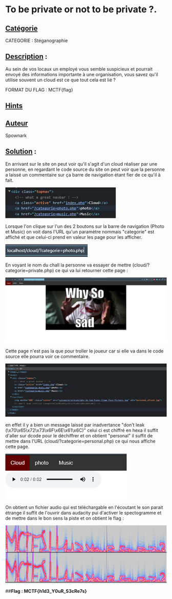 # **To be private or not to be private ?**.
## <u>**Catégorie**</u>

CATEGORIE : Stéganographie

## <u>**Description**</u> :

Au sein de vos locaux un employé vous semble suspicieux et pourrait envoyé des informations importante à une organisation, vous savez qu'il utilise souvent un cloud est ce que tout cela est lié ?

FORMAT DU FLAG : MCTF{flag}


## <u>Hints</u> 

## <u>Auteur</u> 

Spownark 

## <u>Solution</u> :
En arrivant sur le site on peut voir qu'il s'agit d'un cloud réaliser par une personne, en regardant le code source du site on peut voir que la personne a laissé un commentaire sur ça barre de navigation étant fier de ce qu'il à fait.

![](./photo/cloud_1.PNG)

Lorsque l'on clique sur l'un des 2 boutons sur la barre de navigation (Photo et Music) on voit dans l'URL qu'un paramètre nommais "categorie" est affiché et que celui-ci prend en valeur les page pour les afficher.

![](./photo/cloud_2.PNG)

En voyant le nom du chall la personne va essayer de mettre (cloud/?categorie=private.php) ce qui va lui retourner cette page :

![](./photo/cloud_3.PNG)

Cette page n'est pas la que pour troller le joueur car si elle va dans le code source elle pourra voir ce commentaire.

![](./photo/cloud_4.PNG)

en effet il y a bien un message laissé par inadvertance "don't leak (\x70\x65\x72\x73\x6F\x6E\x61\x6C)" celui ci est chiffré en hexa il suffit d'aller sur dcode pour le déchiffrer et on obtient "personal" il suffit de mettre dans l'URL (cloud/?categorie=personal.php) ce qui nous affiche cette page.

![](./photo/cloud_5.PNG)

On obtient un fichier audio qui est téléchargable en l'écoutant le son parait étrange il suffit de l'ouvrir dans audacity pui d'activer le spectogramme et de mettre dans le bon sens la piste et on obtient le flag :

![](./photo/cloud_6.PNG)

##**Flag : MCTF{h1d3_Y0uR_S3cRe7s}**
